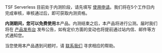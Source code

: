 TSF Serverless 目前处于内测阶段，请先填写 [使用申请](https://cloud.tencent.com/apply/p/om62iz2gqx)。我们将在5个工作日内完成审核，审核通过后，即可获取内测资格。

**内测期间，您可以免费使用**本产品。内测结束之后，本产品将进行公测。届时我们将在 [产品发布台](https://cloud.tencent.com/product/events) 发布公告，如有定价方面的变动也将提前通过站内信、邮件等方式通知您。 

当您使用本产品遇到问题时，请 [联系我们](https://cloud.tencent.com/act/event/connect-service) 寻求相应的帮助。

